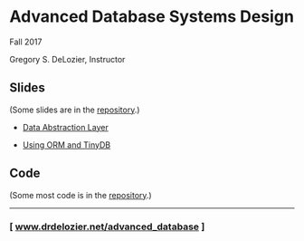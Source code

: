 Advanced Database Systems Design
================================

Fall 2017

Gregory S. DeLozier, Instructor


Slides
------

(Some slides are in the [repository]().)

* [Data Abstraction Layer](slides__data_abstraction_layer)

* [Using ORM and TinyDB](slides__using_orm_and_tiny_db)




Code
----

(Some most code is in the [repository]().)




---
### [ www.drdelozier.net/advanced_database ]

